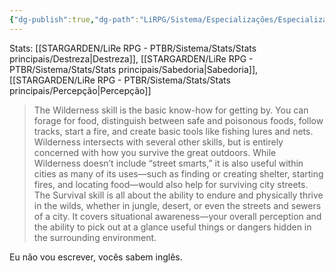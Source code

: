 ```yaml
---
{"dg-publish":true,"dg-path":"LiRPG/Sistema/Especializações/Especializações existentes/Sobrevivência.md","permalink":"/li-rpg/sistema/especializacoes/especializacoes-existentes/sobrevivencia/","created":"2025-01-11T01:32:05.513-03:00","updated":"2025-01-12T02:35:11.269-03:00"}
---
```



Stats: [[STARGARDEN/LiRe RPG - PTBR/Sistema/Stats/Stats principais/Destreza\|Destreza]], [[STARGARDEN/LiRe RPG - PTBR/Sistema/Stats/Stats principais/Sabedoria\|Sabedoria]], [[STARGARDEN/LiRe RPG - PTBR/Sistema/Stats/Stats principais/Percepção\|Percepção]]

> The Wilderness skill is the basic know-how for getting by. You can forage for food, distinguish between safe and poisonous foods, follow tracks, start a fire, and create basic tools like fishing lures and nets. Wilderness intersects with several other skills, but is entirely concerned with how you survive the great outdoors. While Wilderness doesn’t include “street smarts,” it is also useful within cities as many of its uses—such as finding or creating shelter, starting fires, and locating food—would also help for surviving city streets. The Survival skill is all about the ability to endure and physically thrive in the wilds, whether in jungle, desert, or even the streets and sewers of a city. It covers situational awareness—your overall perception and the ability to pick out at a glance useful things or dangers hidden in the surrounding environment.

Eu não vou escrever, vocês sabem inglês.